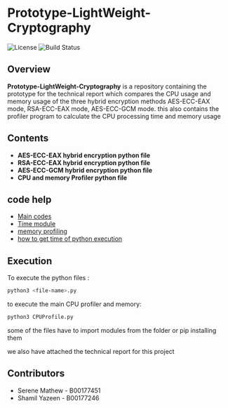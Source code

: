 # Prototype-LightWeight-Cryptography

![License](https://img.shields.io/badge/license-MIT-green) ![Build Status](https://img.shields.io/badge/build-passing-brightgreen)

## Overview

**Prototype-LightWeight-Cryptography** is a repository containing the prototype for the technical report which compares the CPU usage and memory usage of the three hybrid encryption methods
AES-ECC-EAX mode, RSA-ECC-EAX mode, AES-ECC-GCM mode.
this also contains the profiler program to calculate the CPU processing time and memory usage

## Contents

- **AES-ECC-EAX hybrid encryption python file** 
- **RSA-ECC-EAX hybrid encryption python file**
- **AES-ECC-GCM hybrid encryption python file**
- **CPU and memory Profiler python file**

## code help

- [Main codes](https://github.com/xbeat/Machine-Learning/blob/main/Cryptography%20with%20Python%20Essentials.md)
- [Time module](https://www.programiz.com/python-programming/time)
- [memory profiling](https://pypi.org/project/memory-profiler/)
- [how to get time of python execution](https://stackoverflow.com/questions/1557571/how-do-i-get-time-of-a-python-programs-execution)

## Execution

To execute the python files :

```bash
python3 <file-name>.py
```

to execute the main CPU profiler and memory:

```bash
python3 CPUProfile.py
```

some of the files have to import modules from the folder or pip installing them

we also have attached the technical report for this project

## Contributors
- Serene Mathew - B00177451
- Shamil Yazeen - B00177246
